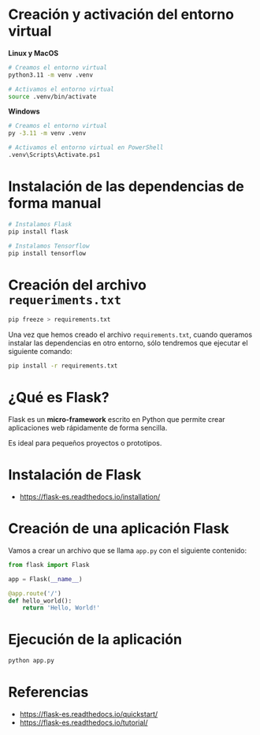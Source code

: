 # Creación y activación del entorno virtual

**Linux y MacOS**

```bash
# Creamos el entorno virtual
python3.11 -m venv .venv

# Activamos el entorno virtual
source .venv/bin/activate
```

**Windows**

```bash
# Creamos el entorno virtual
py -3.11 -m venv .venv

# Activamos el entorno virtual en PowerShell
.venv\Scripts\Activate.ps1
```

# Instalación de las dependencias de forma manual

```bash
# Instalamos Flask
pip install flask

# Instalamos Tensorflow
pip install tensorflow
```

# Creación del archivo `requeriments.txt`

```bash
pip freeze > requirements.txt
```

Una vez que hemos creado el archivo `requirements.txt`, cuando queramos instalar
las dependencias en otro entorno, sólo tendremos que ejecutar el siguiente
comando:

```bash
pip install -r requirements.txt
```

# ¿Qué es Flask?

Flask es un **micro-framework** escrito en Python que permite crear aplicaciones
web rápidamente de forma sencilla.

Es ideal para pequeños proyectos o prototipos.

# Instalación de Flask

- https://flask-es.readthedocs.io/installation/

# Creación de una aplicación Flask

Vamos a crear un archivo que se llama `app.py` con el siguiente contenido:

```python
from flask import Flask

app = Flask(__name__)

@app.route('/')
def hello_world():
    return 'Hello, World!'
```

# Ejecución de la aplicación

```bash
python app.py
```

# Referencias

- https://flask-es.readthedocs.io/quickstart/
- https://flask-es.readthedocs.io/tutorial/